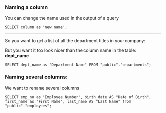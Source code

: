### Naming a column

You can change the name used in the output of a query 

    SELECT column as 'new name';

---

So you want to get a list of all the department titles in your company: 

But you want it too look nicer than the column name in the table: **dept_name**

    SELECT dept_name as "Department Name" FROM "public"."departments";

### Naming several columns: 

We want to rename several columns 

    SELECT emp_no as "Employee Number", birth_date AS "Date of Birth", first_name as "First Name", last_name AS "Last Name" from "public"."employees";

